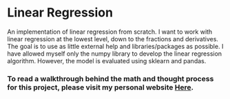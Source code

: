 # Linear Regression
An implementation of linear regression from scratch. I want to work with linear regression at the lowest level, down to the fractions and derivatives.  
The goal is to use as little external help and libraries/packages as possible. I have allowed myself only the numpy library to develop the linear regression algorithm. However, the model is evaluated using sklearn and pandas.  
### To read a walkthrough behind the math and thought process for this project, please visit my personal website [Here](https://areel.notion.site).
